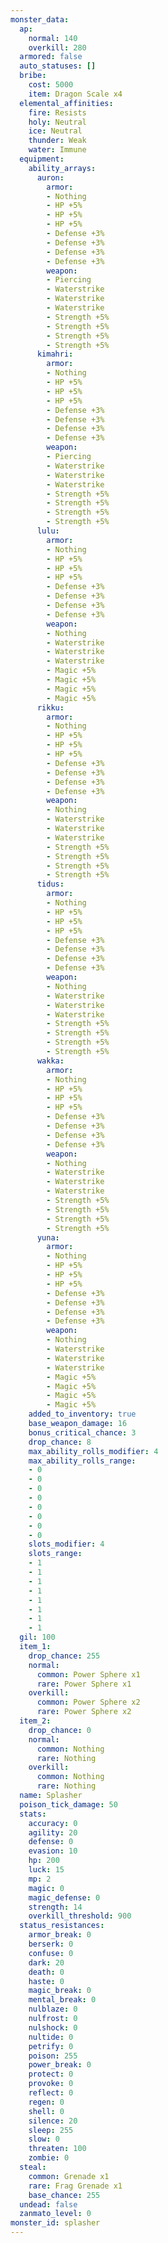 ```yaml
---
monster_data:
  ap:
    normal: 140
    overkill: 280
  armored: false
  auto_statuses: []
  bribe:
    cost: 5000
    item: Dragon Scale x4
  elemental_affinities:
    fire: Resists
    holy: Neutral
    ice: Neutral
    thunder: Weak
    water: Immune
  equipment:
    ability_arrays:
      auron:
        armor:
        - Nothing
        - HP +5%
        - HP +5%
        - HP +5%
        - Defense +3%
        - Defense +3%
        - Defense +3%
        - Defense +3%
        weapon:
        - Piercing
        - Waterstrike
        - Waterstrike
        - Waterstrike
        - Strength +5%
        - Strength +5%
        - Strength +5%
        - Strength +5%
      kimahri:
        armor:
        - Nothing
        - HP +5%
        - HP +5%
        - HP +5%
        - Defense +3%
        - Defense +3%
        - Defense +3%
        - Defense +3%
        weapon:
        - Piercing
        - Waterstrike
        - Waterstrike
        - Waterstrike
        - Strength +5%
        - Strength +5%
        - Strength +5%
        - Strength +5%
      lulu:
        armor:
        - Nothing
        - HP +5%
        - HP +5%
        - HP +5%
        - Defense +3%
        - Defense +3%
        - Defense +3%
        - Defense +3%
        weapon:
        - Nothing
        - Waterstrike
        - Waterstrike
        - Waterstrike
        - Magic +5%
        - Magic +5%
        - Magic +5%
        - Magic +5%
      rikku:
        armor:
        - Nothing
        - HP +5%
        - HP +5%
        - HP +5%
        - Defense +3%
        - Defense +3%
        - Defense +3%
        - Defense +3%
        weapon:
        - Nothing
        - Waterstrike
        - Waterstrike
        - Waterstrike
        - Strength +5%
        - Strength +5%
        - Strength +5%
        - Strength +5%
      tidus:
        armor:
        - Nothing
        - HP +5%
        - HP +5%
        - HP +5%
        - Defense +3%
        - Defense +3%
        - Defense +3%
        - Defense +3%
        weapon:
        - Nothing
        - Waterstrike
        - Waterstrike
        - Waterstrike
        - Strength +5%
        - Strength +5%
        - Strength +5%
        - Strength +5%
      wakka:
        armor:
        - Nothing
        - HP +5%
        - HP +5%
        - HP +5%
        - Defense +3%
        - Defense +3%
        - Defense +3%
        - Defense +3%
        weapon:
        - Nothing
        - Waterstrike
        - Waterstrike
        - Waterstrike
        - Strength +5%
        - Strength +5%
        - Strength +5%
        - Strength +5%
      yuna:
        armor:
        - Nothing
        - HP +5%
        - HP +5%
        - HP +5%
        - Defense +3%
        - Defense +3%
        - Defense +3%
        - Defense +3%
        weapon:
        - Nothing
        - Waterstrike
        - Waterstrike
        - Waterstrike
        - Magic +5%
        - Magic +5%
        - Magic +5%
        - Magic +5%
    added_to_inventory: true
    base_weapon_damage: 16
    bonus_critical_chance: 3
    drop_chance: 8
    max_ability_rolls_modifier: 4
    max_ability_rolls_range:
    - 0
    - 0
    - 0
    - 0
    - 0
    - 0
    - 0
    - 0
    slots_modifier: 4
    slots_range:
    - 1
    - 1
    - 1
    - 1
    - 1
    - 1
    - 1
    - 1
  gil: 100
  item_1:
    drop_chance: 255
    normal:
      common: Power Sphere x1
      rare: Power Sphere x1
    overkill:
      common: Power Sphere x2
      rare: Power Sphere x2
  item_2:
    drop_chance: 0
    normal:
      common: Nothing
      rare: Nothing
    overkill:
      common: Nothing
      rare: Nothing
  name: Splasher
  poison_tick_damage: 50
  stats:
    accuracy: 0
    agility: 20
    defense: 0
    evasion: 10
    hp: 200
    luck: 15
    mp: 2
    magic: 0
    magic_defense: 0
    strength: 14
    overkill_threshold: 900
  status_resistances:
    armor_break: 0
    berserk: 0
    confuse: 0
    dark: 20
    death: 0
    haste: 0
    magic_break: 0
    mental_break: 0
    nulblaze: 0
    nulfrost: 0
    nulshock: 0
    nultide: 0
    petrify: 0
    poison: 255
    power_break: 0
    protect: 0
    provoke: 0
    reflect: 0
    regen: 0
    shell: 0
    silence: 20
    sleep: 255
    slow: 0
    threaten: 100
    zombie: 0
  steal:
    common: Grenade x1
    rare: Frag Grenade x1
    base_chance: 255
  undead: false
  zanmato_level: 0
monster_id: splasher
---
```

